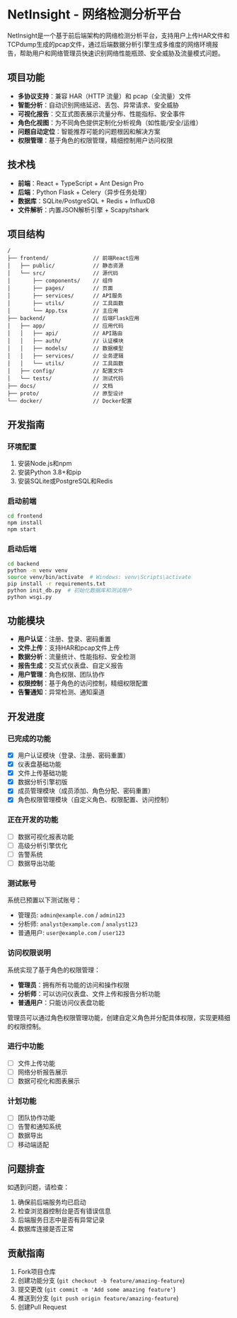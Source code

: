 # NetInsight - 网络检测分析平台

NetInsight是一个基于前后端架构的网络检测分析平台，支持用户上传HAR文件和TCPdump生成的pcap文件，通过后端数据分析引擎生成多维度的网络环境报告，帮助用户和网络管理员快速识别网络性能瓶颈、安全威胁及流量模式问题。

## 项目功能

- **多协议支持**：兼容 HAR（HTTP 流量）和 pcap（全流量）文件
- **智能分析**：自动识别网络延迟、丢包、异常请求、安全威胁
- **可视化报告**：交互式图表展示流量分布、性能指标、安全事件
- **角色化视图**：为不同角色提供定制化分析视角（如性能/安全/运维）
- **问题自动定位**：智能推荐可能的问题根因和解决方案
- **权限管理**：基于角色的权限管理，精细控制用户访问权限

## 技术栈

- **前端**：React + TypeScript + Ant Design Pro
- **后端**：Python Flask + Celery（异步任务处理）
- **数据库**：SQLite/PostgreSQL + Redis + InfluxDB
- **文件解析**：内置JSON解析引擎 + Scapy/tshark

## 项目结构

```
/
├── frontend/              // 前端React应用
│   ├── public/            // 静态资源
│   └── src/               // 源代码
│       ├── components/    // 组件
│       ├── pages/         // 页面
│       ├── services/      // API服务
│       ├── utils/         // 工具函数
│       └── App.tsx        // 主应用
├── backend/               // 后端Flask应用
│   ├── app/               // 应用代码
│   │   ├── api/           // API路由
│   │   ├── auth/          // 认证模块
│   │   ├── models/        // 数据模型
│   │   ├── services/      // 业务逻辑
│   │   └── utils/         // 工具函数
│   ├── config/            // 配置文件
│   └── tests/             // 测试代码
├── docs/                  // 文档
├── proto/                 // 原型设计
└── docker/                // Docker配置
```

## 开发指南

### 环境配置

1. 安装Node.js和npm
2. 安装Python 3.8+和pip
3. 安装SQLite或PostgreSQL和Redis

### 启动前端

```bash
cd frontend
npm install
npm start
```

### 启动后端

```bash
cd backend
python -m venv venv
source venv/bin/activate  # Windows: venv\Scripts\activate
pip install -r requirements.txt
python init_db.py  # 初始化数据库和测试用户
python wsgi.py
```

## 功能模块

- **用户认证**：注册、登录、密码重置
- **文件上传**：支持HAR和pcap文件上传
- **数据分析**：流量统计、性能指标、安全检测
- **报告生成**：交互式仪表盘、自定义报告
- **用户管理**：角色权限、团队协作
- **权限控制**：基于角色的访问控制，精细权限配置
- **告警通知**：异常检测、通知渠道

## 开发进度

### 已完成的功能
- [x] 用户认证模块（登录、注册、密码重置）
- [x] 仪表盘基础功能
- [x] 文件上传基础功能
- [x] 数据分析引擎初版
- [x] 成员管理模块（成员添加、角色分配、密码重置）
- [x] 角色权限管理模块（自定义角色、权限配置、访问控制）

### 正在开发的功能
- [ ] 数据可视化报表功能
- [ ] 高级分析引擎优化
- [ ] 告警系统
- [ ] 数据导出功能

### 测试账号

系统已预置以下测试账号：

- 管理员: `admin@example.com` / `admin123`
- 分析师: `analyst@example.com` / `analyst123` 
- 普通用户: `user@example.com` / `user123`

### 访问权限说明

系统实现了基于角色的权限管理：

- **管理员**：拥有所有功能的访问和操作权限
- **分析师**：可以访问仪表盘、文件上传和报告分析功能
- **普通用户**：只能访问仪表盘功能

管理员可以通过角色权限管理功能，创建自定义角色并分配具体权限，实现更精细的权限控制。

### 进行中功能

- [ ] 文件上传功能
- [ ] 网络分析报告展示
- [ ] 数据可视化和图表展示

### 计划功能

- [ ] 团队协作功能
- [ ] 告警和通知系统
- [ ] 数据导出
- [ ] 移动端适配

## 问题排查

如遇到问题，请检查：

1. 确保前后端服务均已启动
2. 检查浏览器控制台是否有错误信息
3. 后端服务日志中是否有异常记录
4. 数据库连接是否正常

## 贡献指南

1. Fork项目仓库
2. 创建功能分支 (`git checkout -b feature/amazing-feature`)
3. 提交更改 (`git commit -m 'Add some amazing feature'`)
4. 推送到分支 (`git push origin feature/amazing-feature`)
5. 创建Pull Request 